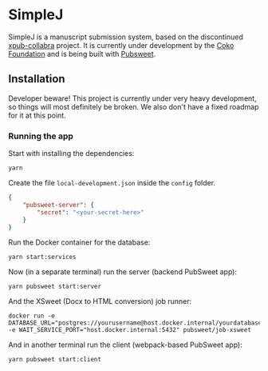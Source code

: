 # SimpleJ
SimpleJ is a manuscript submission system, based on the discontinued [xpub-collabra](https://gitlab.coko.foundation/xpub/xpub) project.
It is currently under development by the [Coko Foundation](https://coko.foundation/) and is being built with [Pubsweet](https://gitlab.coko.foundation/pubsweet/pubsweet).

## Installation

Developer beware! This project is currently under very heavy development, so things will most definitely be broken. We also don't have a fixed roadmap for it at this point.

### Running the app

Start with installing the dependencies:
```
yarn
```

Create the file `local-development.json` inside the `config` folder.

```json
{
    "pubsweet-server": {
        "secret": "<your-secret-here>"
    }
}
```

Run the Docker container for the database:

```
yarn start:services
```

Now (in a separate terminal) run the server (backend PubSweet app):
```
yarn pubsweet start:server
```

And the XSweet (Docx to HTML conversion) job runner:

```
docker run -e DATABASE_URL="postgres://yourusername@host.docker.internal/yourdatabase" -e WAIT_SERVICE_PORT="host.docker.internal:5432" pubsweet/job-xsweet
```

And in another terminal run the client (webpack-based PubSweet app):
```
yarn pubsweet start:client
```
